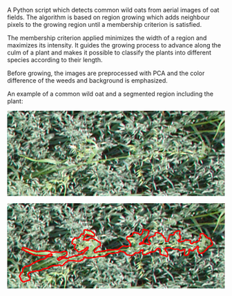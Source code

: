 A Python script which detects common wild oats from aerial images of oat fields.
The algorithm is based on region growing which adds neighbour pixels
to the growing region until a membership criterion is satisfied.

The membership criterion applied minimizes the width of a region and maximizes its intensity.
It guides the growing process to advance along the culm of a plant and makes
it possible to classify the plants into different species according to their length.

Before growing, the images are preprocessed with PCA and the color difference of the weeds and background is emphasized.

An example of a common wild oat and a segmented region including the plant: 

![a common wild oat](original.png)



![a segmented common wild oat](segmented.png)
